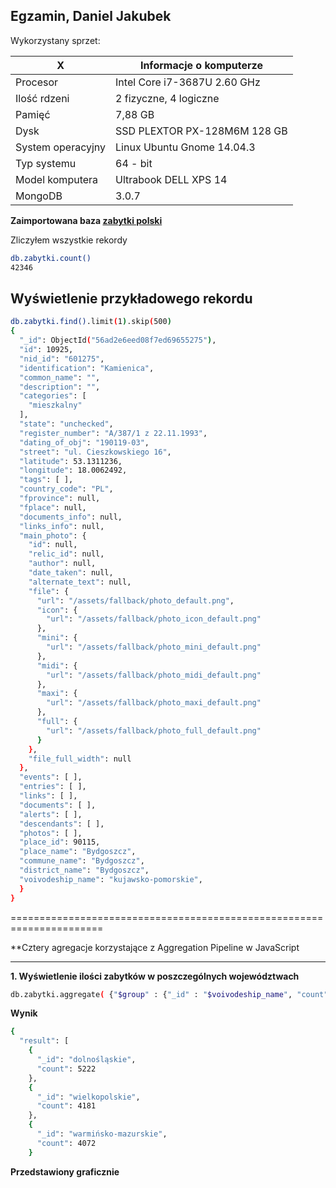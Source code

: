 Egzamin, Daniel Jakubek
---------------------------------------------
Wykorzystany sprzet:

|X|Informacje o komputerze                             |
|-----------------------|------------------------------|
| Procesor              | Intel Core i7-3687U 2.60 GHz |
| Ilość rdzeni          | 2 fizyczne, 4 logiczne       |
| Pamięć                | 7,88 GB                      |
| Dysk                  | SSD PLEXTOR PX-128M6M 128 GB |
| System operacyjny     | Linux Ubuntu Gnome 14.04.3   |
| Typ systemu           | 64 - bit                     |
| Model komputera       | Ultrabook DELL XPS 14        |
| MongoDB               | 3.0.7                        |

**Zaimportowana baza [zabytki polski](http://otwartezabytki.pl/strony/pobierz-dane)**

Zliczyłem wszystkie rekordy
```sh
db.zabytki.count()
42346
```

**Wyświetlenie przykładowego rekordu**
------------------------------------------------------------------------------
```sh
db.zabytki.find().limit(1).skip(500)
{
  "_id": ObjectId("56ad2e6eed08f7ed69655275"),
  "id": 10925,
  "nid_id": "601275",
  "identification": "Kamienica",
  "common_name": "",
  "description": "",
  "categories": [
    "mieszkalny"
  ],
  "state": "unchecked",
  "register_number": "A/387/1 z 22.11.1993",
  "dating_of_obj": "190119-03",
  "street": "ul. Cieszkowskiego 16",
  "latitude": 53.1311236,
  "longitude": 18.0062492,
  "tags": [ ],
  "country_code": "PL",
  "fprovince": null,
  "fplace": null,
  "documents_info": null,
  "links_info": null,
  "main_photo": {
    "id": null,
    "relic_id": null,
    "author": null,
    "date_taken": null,
    "alternate_text": null,
    "file": {
      "url": "/assets/fallback/photo_default.png",
      "icon": {
        "url": "/assets/fallback/photo_icon_default.png"
      },
      "mini": {
        "url": "/assets/fallback/photo_mini_default.png"
      },
      "midi": {
        "url": "/assets/fallback/photo_midi_default.png"
      },
      "maxi": {
        "url": "/assets/fallback/photo_maxi_default.png"
      },
      "full": {
        "url": "/assets/fallback/photo_full_default.png"
      }
    },
    "file_full_width": null
  },
  "events": [ ],
  "entries": [ ],
  "links": [ ],
  "documents": [ ],
  "alerts": [ ],
  "descendants": [ ],
  "photos": [ ],
  "place_id": 90115,
  "place_name": "Bydgoszcz",
  "commune_name": "Bydgoszcz",
  "district_name": "Bydgoszcz",
  "voivodeship_name": "kujawsko-pomorskie",
  }
}
```

======================================================================

**Cztery agregacje korzystające z Aggregation Pipeline w JavaScript

-------------------------------------------------------------------------

**1. Wyświetlenie ilości zabytków w poszczególnych województwach**

```sh
db.zabytki.aggregate( {"$group" : {"_id" : "$voivodeship_name", "count" : {"$sum" : 1}}}, {"$sort":{"count":-1}})
```

**Wynik**

```sh
{
  "result": [
    {
      "_id": "dolnośląskie",
      "count": 5222
    },
    {
      "_id": "wielkopolskie",
      "count": 4181
    },
    {
      "_id": "warmińsko-mazurskie",
      "count": 4072
    }
  ```
  **Przedstawiony graficznie**
  
  
